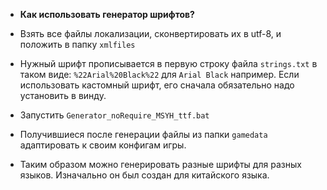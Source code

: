 * **Как использовать генератор шрифтов?**

* Взять все файлы локализации, сконвертировать их в utf-8, и положить в папку `xmlfiles`
* Нужный шрифт прописывается в первую строку файла `strings.txt` в таком виде: `%22Arial%20Black%22` для `Arial Black` например. Если использовать кастомный шрифт, его сначала обязательно надо установить в винду.
* Запустить `Generator_noRequire_MSYH_ttf.bat`
* Получившиеся после генерации файлы из папки `gamedata` адаптировать к своим конфигам игры.
* Таким образом можно генерировать разные шрифты для разных языков. Изначально он был создан для китайского языка.

